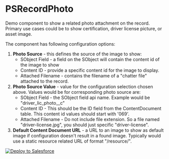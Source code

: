 # PSRecordPhoto
Demo component to show a related photo attachment on the record. Primary use cases could be to show certification, driver license picture, or asset image.

The component has following configuration options:
  1. <b>Photo Source</b> - this defines the source of the image to show:
     * SObject Field - a field on the SObject will contain the content id of the image to show
     * Content ID - provide a specific content id for the image to display. 
     * Attached Filename - contains the filename of a "chatter file" attached to the record. 
  2. <b>Photo Source Value</b> - value for the configuration selection chosen above. Values would be for corresponding photo source are:
     * SObject Field - the SObject field api name. Example would be "driver_lic_photo__c"
     * Content ID - This should be the ID field from the ContentDocument table. This content id values should start with '069'.
     * Attached Filename - Do not include file extension. So a file named "driver-license.jpg", you should just specific "driver-license".
  3. <b>Default Content Document URL</b> - a URL to an image to show as default image if configuration doesn't result in a found image. Typically would use a static resource related URL of format "/resource/<static-resource-name>".

<a href="https://githubsfdeploy.herokuapp.com">
  <img alt="Deploy to Salesforce"
       src="https://raw.githubusercontent.com/afawcett/githubsfdeploy/master/deploy.png">
</a>
